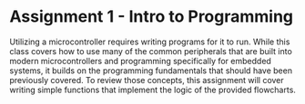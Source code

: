 # Assignment 1 - Intro to Programming
Utilizing a microcontroller requires writing programs for it to run. While this class covers how to use many of the common peripherals that are built into modern microcontrollers and programming specifically for embedded systems, it builds on the programming fundamentals that should have been previously covered. To review those concepts, this assignment will cover writing simple functions that implement the logic of the provided flowcharts.

